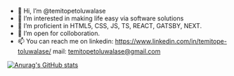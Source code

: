 - 👋 Hi, I’m @temitopetoluwalase
- 👀 I’m interested in making life easy via software solutions 
- 🌱 I’m proficient in HTML5, CSS, JS, TS, REACT, GATSBY, NEXT.
- 💞️ I’m open for colloboration.
- 📫 You can reach me on linkedin: https://www.linkedin.com/in/temitope-toluwalase/ mail: temitopetoluwalase@gmail.com

[![Anurag's GitHub stats](https://github-readme-stats.vercel.app/api?username=temitopetoluwalase)](https://github.com/temitopetoluwalase/github-readme-stats)

<!---
temitopetoluwalase/temitopetoluwalase is a ✨ special ✨ repository because its `README.md` (this file) appears on your GitHub profile.
You can click the Preview link to take a look at your changes.
--->
